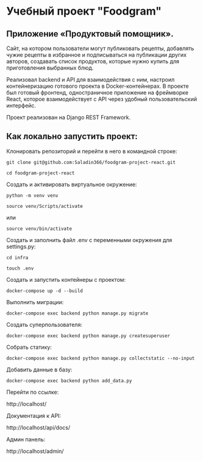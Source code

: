 # Учебный проект "Foodgram"

##  Приложение «Продуктовый помощник».

Сайт, на котором пользователи могут публиковать рецепты, добавлять чужие рецепты в избранное и подписываться на публикации других авторов, создавать список продуктов, которые нужно купить для приготовления выбранных блюд.

Реализовал backend и API для взаимодействия с ним, настроил контейнеризацию готового проекта в Docker-контейнерах. В проекте был готовый фронтенд, одностраничное приложение на фреймворке React, которое взаимодействует с API через удобный пользовательский интерфейс. 

Проект реализован на Django REST Framework.

## Как локально запустить проект:

Клонировать репозиторий и перейти в него в командной строке:

```
git clone git@github.com:Saladin366/foodgram-project-react.git
```

```
cd foodgram-project-react
```

Cоздать и активировать виртуальное окружение:

```
python -m venv venv
```

```
source venv/Scripts/activate
```

или

```
source venv/bin/activate
```

Создать и заполнить файл .env с переменными окружения для settings.py:

```
cd infra
```

```
touch .env
```

Создать и запустить контейнеры с проектом:

```
docker-compose up -d --build
```

Выполнить миграции:

```
docker-compose exec backend python manage.py migrate
```

Создать суперпользователя:

```
docker-compose exec backend python manage.py createsuperuser
```

Собрать статику:

```
docker-compose exec backend python manage.py collectstatic --no-input
```

Добавить данные в базу:

```
docker-compose exec backend python add_data.py
```

Перейти по ссылке:

http://localhost/

Документация к API:

http://localhost/api/docs/

Админ панель:

http://localhost/admin/
